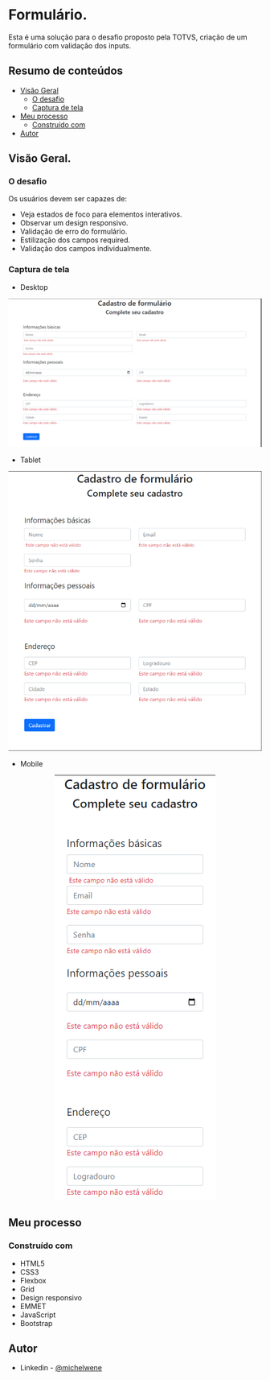 # Formulário.

Esta é uma solução para o desafio proposto pela TOTVS, criação de um formulário com validação dos inputs.

## Resumo de conteúdos

- [Visão Geral](#Visão-Geral)
  - [O desafio](#O-desafio)
  - [Captura de tela](#Captura-de-tela)
- [Meu processo](#Meu-processo)
  - [Construído com](#Constrído-com)
- [Autor](#Autor)

## Visão Geral.

### O desafio

Os usuários devem ser capazes de:

- Veja estados de foco para elementos interativos.
- Observar um design responsivo.
- Validação de erro do formulário.
- Estilização dos campos required.
- Validação dos campos individualmente.

### Captura de tela

- Desktop
<p  align="center" >
  <img src="assets/images/desktop.png"alt="Imagem-Desktop"/>
</p>

- Tablet
<p  align="center" >
<img src="assets/images/tablet.png"alt="Imagem-Tablet"/>
</p>

- Mobile
<p  align="center" >
<img src="assets/images/mobile.png"alt="Imagem-mobile"/>
</p>

## Meu processo

### Construído com

- HTML5
- CSS3
- Flexbox
- Grid
- Design responsivo
- EMMET
- JavaScript
- Bootstrap

## Autor

- Linkedin - [@michelwene](https://www.linkedin.com/in/michelwene/)

